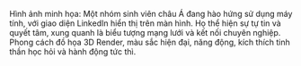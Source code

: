 Hình ảnh minh họa: Một nhóm sinh viên châu Á đang hào hứng sử dụng máy tính, với giao diện LinkedIn hiển thị trên màn hình. Họ thể hiện sự tự tin và quyết tâm, xung quanh là biểu tượng mạng lưới và kết nối chuyên nghiệp. Phong cách đồ họa 3D Render, màu sắc hiện đại, năng động, kích thích tinh thần học hỏi và hành động tức thì.